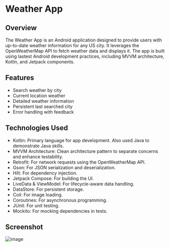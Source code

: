 # Weather App

## Overview
The Weather App is an Android application designed to provide users with up-to-date weather information for any US city. 
It leverages the OpenWeatherMap API to fetch weather data and displays it. The app is built using lastest Android development practices, including MVVM architecture, Kotlin, and Jetpack components.

## Features
- Search weather by city
- Current location weather
- Detailed weather information
- Persistent last searched city
- Error handling with feedback

## Technologies Used
- Kotlin: Primary language for app development. Also used Java to demonstrate Java skills.
- MVVM Architecture: Clean architecture pattern to separate concerns and enhance testability.
- Retrofit: For network requests using the OpenWeatherMap API.
- Gson: For JSON serialization and deserialization.
- Hilt: For dependency injection.
- Jetpack Compose: For building the UI.
- LiveData & ViewModel: For lifecycle-aware data handling.
- DataStore: For persistent storage.
- Coil: For image loading.
- Coroutines: For asynchronous programming.
- JUnit: For unit testing.
- Mockito: For mocking dependencies in tests.

## Screenshot
![image](https://github.com/user-attachments/assets/a71fbb5c-0585-493e-a07e-8c6f2923af88)

